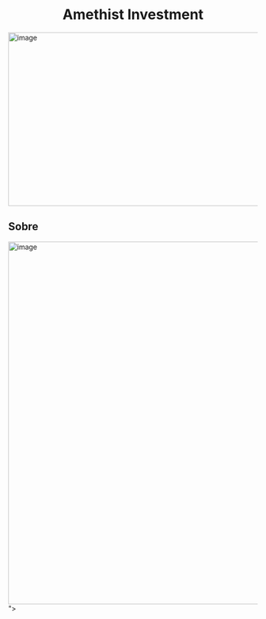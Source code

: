 <h1 align="center">Amethist Investment</h1>
<img width="1200" height="350" alt="image" src="https://github.com/user-attachments/assets/5f4c0880-04f7-4ac2-bf2a-08e78dbe84b6" />


<h2>Sobre</h2>
<div>
  <img width="1600" height="731" alt="image" src="https://github.com/user-attachments/assets/436f35aa-5a61-474a-b413-17f36ab6c3c8" />
">
</div>
